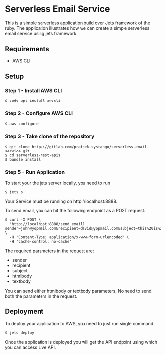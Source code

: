 # Serverless Email Service
This is a simple serverless application build over Jets framework of the ruby. The application illustrates how we can create a simple serverless email service using jets framework.
## Requirements
* AWS CLI

## Setup

### Step 1 - Install AWS CLI
```sh
$ sudo apt install awscli
```

### Step 2 - Configure AWS CLI
```sh
$ aws configure
```
### Step 3 - Take clone of the repository

```ruby_on_rails
$ git clone https://gitlab.com/prateek-systango/serverless-email-service.git
$ cd serverless-rest-apis
$ bundle install
```
### Step 5 - Run Application

To start your the jets server locally, you need to run

```ruby_on_rails
$ jets s
```
Your Service must be running on http://localhost:8888.

To send email, you can hit the following endpoint as a POST request.

```ruby_on_rails
$ curl -X POST \
  'http://localhost:8888/send_email?sender=john@yopmail.com&recipient=david@yopmail.com&subject=this%20is%20the%20test%20subject&htmlbody=%3Ch1%3Ehi,%20David%3C/h1%3E' \
  -H 'Content-Type: application/x-www-form-urlencoded' \
  -H 'cache-control: no-cache'
```
The required parameters in the request are:
* sender
* recipient
* subject
* htmlbody
* textbody

You can send either htmlbody or textbody parameters, No need to send both the parameters in the request.

## Deployment
To deploy your application to AWS, you need to just run single command

```ruby_on_rails
$ jets deploy
```

Once the application is deployed you will get the API endpoint using which you can access Live API.
